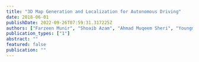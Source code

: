 ```yaml
---
title: "3D Map Generation and Localization for Autonomous Driving"
date: 2018-06-01
publishDate: 2022-09-26T07:59:31.317225Z
authors: ["Farzeen Munir", "Shoaib Azam", "Ahmad Muqeem Sheri", "Youngmin ko", "Mooongu Jeon"]
publication_types: ["1"]
abstract: ""
featured: false
publication: ""
---
```


